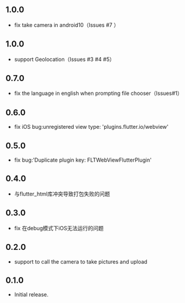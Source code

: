 ## 1.0.0
- fix take camera in android10（Issues #7 ）

## 1.0.0
- support Geolocation（Issues #3 #4 #5）

## 0.7.0
- fix the language in english when prompting file chooser（Issues#1）

## 0.6.0
- fix iOS bug:unregistered view type: 'plugins.flutter.io/webview'

## 0.5.0
- fix bug:'Duplicate plugin key: FLTWebViewFlutterPlugin'

## 0.4.0
- 与flutter_html库冲突导致打包失败的问题

## 0.3.0
- fix 在debug模式下iOS无法运行的问题

## 0.2.0
- support to call the camera to take pictures and upload

## 0.1.0

* Initial release.
